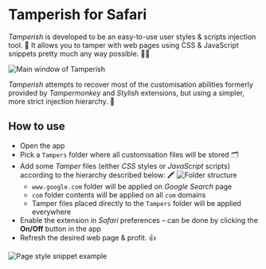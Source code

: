 # Tamperish for Safari


_Tamperish_ is developed to be an easy-to-use user styles & scripts injection tool. 💉 It allows you to tamper with web pages using CSS & JavaScript snippets pretty much any way possible. 👷‍♂️

![Main window of Tamperish](https://i.imgur.com/QOWVhAW.png)

_Tamperish_ attempts to recover most of the customisation abilities formerly provided by _Tampermonkey_ and _Stylish_ extensions, but using a simpler, more strict injection hierarchy. 👾

## How to use

- Open the app
- Pick a `Tampers` folder where all customisation files will be stored 🗂
- Add some _Tamper_ files (either _CSS_ styles or _JavaScript_ scripts) according to the hierarchy described below: 🖍 ![Folder structure](https://i.imgur.com/eUSINxe.png)
	- `www.google.com` folder will be applied on _Google Search_ page
	- `com` folder contents will be applied on all `com` domains
	- Tamper files placed directly to the `Tampers` folder will be applied everywhere
- Enable the extension in _Safari_ preferences – can be done by clicking the **On/Off** button in the app
- Refresh the desired web page & profit. 👍

![Page style snippet example](https://i.imgur.com/5DJSXDD.png)
